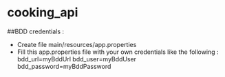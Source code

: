 ﻿# cooking_api

##BDD credentials :

- Create file main/resources/app.properties
- Fill this app.properties file with your own credentials like the following :
  bdd_url=myBddUrl
  bdd_user=myBddUser
  bdd_password=myBddPassword
